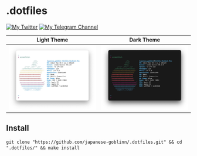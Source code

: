 # .dotfiles

[![My Twitter](https://img.shields.io/badge/Follow%20Me-0a0a0a.svg?style=flat&colorA=0a0a0a&logo=twitter)](https://twitter.com/japanese_goblin) [![My Telegram Channel](https://img.shields.io/badge/Read%20My%20Blog-0a0a0a.svg?style=flat&colorA=0a0a0a&logo=telegram)](https://t.me/japanese_goblinn_mind)

Light Theme             |  Dark Theme
:-------------------------:|:-------------------------:
![Light Theme](media/light.jpg)  |  ![Dark Theme](media/dark.jpg)

## Install

```shell
git clone "https://github.com/japanese-goblinn/.dotfiles.git" && cd ".dotfiles/" && make install
```
